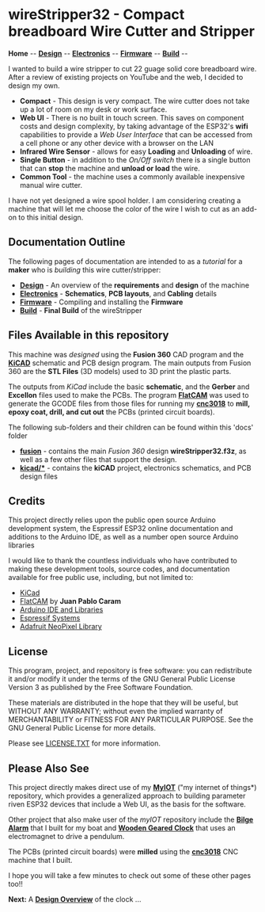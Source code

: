# wireStripper32 - Compact breadboard Wire Cutter and Stripper

**Home** --
**[Design](design.md)** --
**[Electronics](electronics.md)** --
**[Firmware](firmware.md)** --
**[Build](build.md)** --

I wanted to build a wire stripper to cut 22 guage solid core breadboard wire.
After a review of existing projects on YouTube and the web, I decided to
design my own.

- **Compact** - This design is very compact.  The wire cutter does not take
  up a lot of room on my desk or work surface.
- **Web UI** - There is no built in touch screen.  This saves on component
  costs and design complexity, by taking advantage of the ESP32's **wifi**
  capabilities to provide a *Web User Interface* that can be accessed from
  a cell phone or any other device with a browser on the LAN
- **Infrared Wire Sensor** - allows for easy **Loading** and **Unloading** of wire.
- **Single Button** - in addition to the *On/Off switch* there is a single
  button that can **stop** the machine and **unload or load** the wire.
- **Common Tool** - the machine uses a commonly available inexpensive
  manual wire cutter.


I have not yet designed a wire spool holder.  I am considering creating
a machine that will let me choose the color of the wire I wish to cut
as an add-on to this initial design.


## Documentation Outline


The following pages of documentation are intended to as a *tutorial* for
a **maker** who is *building* this wire cutter/stripper:


- **[Design](design.md)** - An overview of the **requirements** and **design** of the machine
- **[Electronics](electronics.md)** - **Schematics**, **PCB layouts**, and **Cabling** details
- **[Firmware](firmware.md)** - Compiling and installing the **Firmware**
- **[Build](build.md)** - **Final Build** of the wireStripper


## Files Available in this repository

This machine was *designed* using the **Fusion 360** CAD program and
the [**KiCAD**](https://www.kicad.org/) schematic and PCB design program.
The main outputs from Fusion 360 are the **STL Files** (3D models) used to
3D print the plastic parts.

The outputs from *KiCad* include the basic **schematic**, and
the **Gerber** and **Excellon** files used to make the PCBs.
The program [**FlatCAM**](https://bitbucket.org/jpcgt/flatcam/downloads/)
was used to generate the GCODE files from those files for running my
[**cnc3018**](https://github.com/phorton1/Arduino-esp32_cnc3018)
to **mill, epoxy coat, drill, and cut out** the PCBs (printed circuit boards).

The following sub-folders and their children can be found within this 'docs' folder

- [**fusion**](https://github.com/phorton1/Arduino-theClock3/tree/master/docs/fusion) -
   contains the main *Fusion 360* design **wireStripper32.f3z**, as well as a few
   other files that support the design.
- [**kicad/\***](https://github.com/phorton1/Arduino-theClock3/tree/master/docs/kicad/) -
  contains the **kiCAD** project, electronics schematics, and PCB design files


## Credits

This project directly relies upon the public open source Arduino development system,
the Espressif ESP32 online documentation and additions to the Arduino IDE, as
well as a number open source Arduino libraries

I would like to thank the countless individuals who have contributed to making these
development tools, source codes, and documentation available for free public use, including,
but not limited to:

- [KiCad](https://www.kicad.org/)
- [FlatCAM](https://bitbucket.org/jpcgt/flatcam/downloads/) by **Juan Pablo Caram**
- [Arduino IDE and Libraries](https://www.arduino.cc/)
- [Espressif Systems](https://www.espressif.com/en/products/socs/esp32)
- [Adafruit NeoPixel Library](https://github.com/adafruit/Adafruit_NeoPixel)



## License

This program, project, and repository is free software: you can redistribute it and/or modify
it under the terms of the GNU General Public License Version 3 as published by
the Free Software Foundation.

These materials are distributed in the hope that they will be useful,
but WITHOUT ANY WARRANTY; without even the implied warranty of
MERCHANTABILITY or FITNESS FOR ANY PARTICULAR PURPOSE.  See the
GNU General Public License for more details.

Please see [LICENSE.TXT](../LICENSE.TXT) for more information.


## Please Also See

This project directly makes direct use of my
[**MyIOT**](https://github.com/phorton1/Arduino-libraries-myIOT)
("my internet of things*) repository, which provides a generalized approach to
building parameter riven ESP32 devices that include a Web UI, as the
basis for the software.

Other project that also make user of the *myIOT* repository include the
[**Bilge Alarm**](https://github.com/phorton1/Arduino-bilgeAlarm)
that I built for my boat and
[**Wooden Geared Clock**](https://github.com/phorton1/Arduino-theClock3)
that uses an electromagnet to drive a pendulum.

The PCBs (printed circuit boards) were **milled** using the
[**cnc3018**](https://github.com/phorton1/Arduino-esp32_cnc3018) CNC
machine that I built.

I hope you will take a few minutes to check out some of these other pages too!!




**Next:** A [**Design Overview**](design.md) of the clock ...
